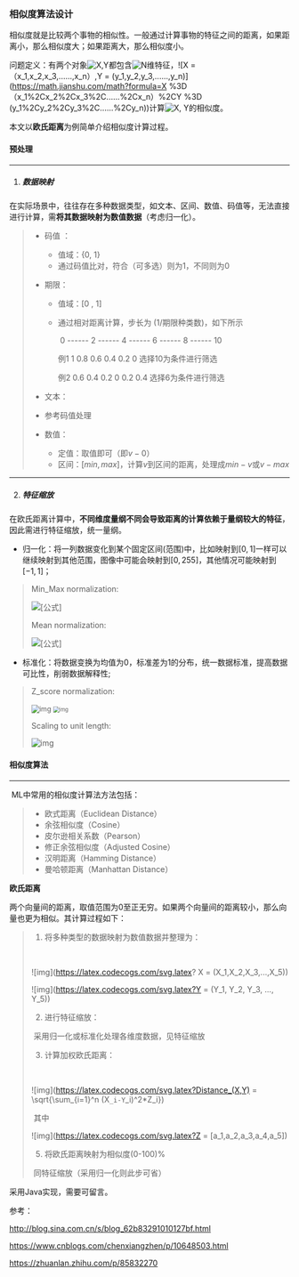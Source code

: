 ### 相似度算法设计

相似度就是比较两个事物的相似性。一般通过计算事物的特征之间的距离，如果距离小，那么相似度大；如果距离大，那么相似度小。

问题定义：有两个对象![X,Y](https://math.jianshu.com/math?formula=X%2CY)都包含![N](https://math.jianshu.com/math?formula=N)维特征，![X = （x_1,x_2,x_3,......,x_n）,Y = (y_1,y_2,y_3,......,y_n)](https://math.jianshu.com/math?formula=X %3D （x_1%2Cx_2%2Cx_3%2C......%2Cx_n）%2CY %3D (y_1%2Cy_2%2Cy_3%2C......%2Cy_n))计算![X, Y](https://math.jianshu.com/math?formula=X%2C%20Y)的相似度。

本文以**欧氏距离**为例简单介绍相似度计算过程。

#### 预处理

***

1. ##### 数据映射

​	在实际场景中，往往存在多种数据类型，如文本、区间、数值、码值等，无法直接进行计算，需**将其数据映射为数值数据**（考虑归一化）。

> - 码值 ： 
>   - 值域：{0, 1}
>   - 通过码值比对，符合（可多选）则为1，不同则为0
>
> - 期限： 
>
>   - 值域：[0 , 1]
>
>   - 通过相对距离计算，步长为 (1/期限种类数)，如下所示
>
>     ​               0 ------ 2 ------ 4 ------ 6 ------ 8 ------ 10
>
>     例1         1       0.8      0.6        0.4       0.2        0     选择10为条件进行筛选
>
>     例2       0.6      0.4      0.2         0         0.2       0.4   选择6为条件进行筛选
>   
> - 文本：
> 
>  - 参考码值处理
> 
>- 数值：
>   
>   - 定值：取值即可（即$v-0$）
>   - 区间：$[min,max]$，计算$v$到区间的距离，处理成$min-v$或$v-max$

***

2. ##### 特征缩放

​	在欧氏距离计算中，**不同维度量纲不同会导致距离的计算依赖于量纲较大的特征**，因此需进行特征缩放，统一量纲。

- 归一化：将一列数据变化到某个固定区间(范围)中，比如映射到$[0, 1]$一样可以继续映射到其他范围，图像中可能会映射到$[0, 255]$，其他情况可能映射到$[-1, 1]$；

> Min_Max normalization:
>
> ![[公式]](https://www.zhihu.com/equation?tex=x%5E%7B%27%7D+%3D+%5Cfrac%7Bx-min%28x%29%7D%7Bmax%28x%29-min%28x%29%7D)
>
> Mean normalization:
>
> ![[公式]](https://www.zhihu.com/equation?tex=x%5E%7B%27%7D+%3D+%5Cfrac%7Bx-mean%28x%29%7D%7Bmax%28x%29-min%28x%29%7D+)

* 标准化：将数据变换为均值为0，标准差为1的分布，统一数据标准，提高数据可比性，削弱数据解释性; 

> Z_score normalization:
>
> <img src="https://www.zhihu.com/equation?tex=z(X)+%3D+\frac{X_i-\mu+_X}{\sigma_X}" alt="img" style="zoom:88%;" />
>
> <img src="https://www.zhihu.com/equation?tex=\sigma_X%3D\sqrt{\frac{\sum_{i%3D1}^{n}{(X_i-\mu_X)^2}}{n-1}}" alt="img" style="zoom:67%;" />
>
> Scaling to unit length:
>
> ![img](https://pic4.zhimg.com/80/v2-ca8f8c4e0c60572bc2f0ecce563f006e_720w.jpg?source=1940ef5c)



#### 相似度算法

***

​		ML中常用的相似度计算法方法包括：

> - 欧式距离（Euclidean Distance）
>- 余弦相似度（Cosine）
> - 皮尔逊相关系数（Pearson）
>- 修正余弦相似度（Adjusted Cosine）
> - 汉明距离（Hamming Distance）
>- 曼哈顿距离（Manhattan Distance）
> 

   **欧氏距离**

两个向量间的距离，取值范围为0至正无穷。如果两个向量间的距离较小，那么向量也更为相似。其计算过程如下：

>   
>
> 1. 将多种类型的数据映射为数值数据并整理为：
>
>    ​                 													
>
> ![img](https://latex.codecogs.com/svg.latex? X = (X_1,X_2,X_3,...,X_5))
> 
> ![img](https://latex.codecogs.com/svg.latex?Y = (Y_1, Y_2, Y_3, ..., Y_5))
>
> 2. 进行特征缩放：
> 
> ​         采用归一化或标准化处理各维度数据，见特征缩放
>
> 3. 计算加权欧氏距离：
>
> ​               
>
> ![img](https://latex.codecogs.com/svg.latex?Distance_(X,Y) = \sqrt{\sum_{i=1}^n (X`_i-Y`_i)^2*Z_i})
>
> ​		其中
>
> ![img](https://latex.codecogs.com/svg.latex?Z = [a_1,a_2,a_3,a_4,a_5])
> 
> 
> 5. 将欧氏距离映射为相似度(0-100)%
> 
>  ​	同特征缩放（采用归一化则此步可省）



采用Java实现，需要可留言。



参考：

http://blog.sina.com.cn/s/blog_62b83291010127bf.html

https://www.cnblogs.com/chenxiangzhen/p/10648503.html

https://zhuanlan.zhihu.com/p/85832270

​                